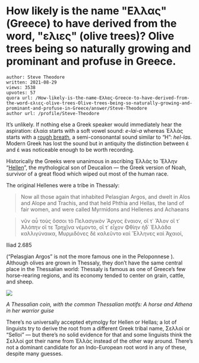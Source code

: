 # How likely is the name "Ελλας" (Greece) to have derived from the word, "ελιες" (olive trees)? Olive trees being so naturally growing and prominant and profuse in Greece. 

	author: Steve Theodore
	written: 2021-08-29
	views: 3538
	upvotes: 57
	quora url: /How-likely-is-the-name-Ελλας-Greece-to-have-derived-from-the-word-ελιες-olive-trees-Olive-trees-being-so-naturally-growing-and-prominant-and-profuse-in-Greece/answer/Steve-Theodore
	author url: /profile/Steve-Theodore


It’s unlikely. If nothing else a Greek speaker would immediately hear the aspiration: ἐλαία starts with a soft vowel sound: _e-lai-a_ whereas Ἑλλάς starts with a [rough breath](https://en.wikipedia.org/wiki/Rough_breathing), a semi-consonantal sound similar to “H”: _hel-las._ Modern Greek has lost the sound but in antiquity the distinction between ἐ and ἑ was noticeable enough to be worth recording.

Historically the Greeks were unanimous in ascribing Ἑλλάς to Ἕλλην “[Hellen](http://www.perseus.tufts.edu/hopper/text?doc=Perseus:text:1999.04.0104:entry=hellen-bio-1)”, the mythological son of Deucalion — the Greek version of Noah, survivor of a great flood which wiped out most of the human race.

The original Hellenes were a tribe in Thessaly:

> Now all those again that inhabited Pelasgian Argos, and dwelt in Alos and Alope and Trachis, and that held Phthia and Hellas, the land of fair women, and were called Myrmidons and Hellenes and Achaeans

> νῦν αὖ τοὺς ὅσσοι τὸ Πελασγικὸν Ἄργος ἔναιον,
οἵ τ᾽ Ἄλον οἵ τ᾽ Ἀλόπην οἵ τε Τρηχῖνα νέμοντο,
οἵ τ᾽ εἶχον Φθίην ἠδ᾽ Ἑλλάδα καλλιγύναικα,
Μυρμιδόνες δὲ καλεῦντο καὶ Ἕλληνες καὶ Ἀχαιοί,

Iliad 2.685

(“Pelasgian Argos” is not the more famous one in the Peloponnese ). Although olives are grown in Thessaly, they don’t have the same central place in the Thessalian world: Thessaly is famous as one of Greece’s few horse-rearing regions, and its economy tended to center on grain, cattle, and sheep.

![](https://qph.fs.quoracdn.net/main-qimg-97abadb4fbf9fc2f29a52fe0ec031db2-lq)

_A Thessalian coin, with the common Thessalian motifs: A horse and Athena in her warrior guise_ 

There’s no universally accepted etymolgy for Hellen or Hellas; a lot of linguists try to derive the root from a different Greek tribal name, Σελλοί or “Selloi” — but there’s no solid evidence for that and some linguists think the Σελλοί got their name from Ἑλλάς instead of the other way around. There’s not a dominant candidate for an Indo-European root word in any of these, despite many guesses.

